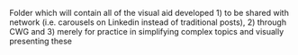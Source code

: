 Folder which will contain all of the visual aid developed 1) to be shared with network (i.e. carousels on Linkedin instead of traditional posts), 2) through CWG and 3) merely for practice in simplifying complex topics and visually presenting these

